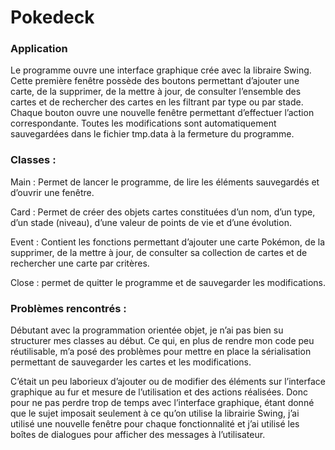 <h1>Pokedeck</h1>

<h3>Application</h3>
<p>Le programme ouvre une interface graphique crée avec la libraire Swing. Cette première fenêtre possède des boutons permettant 
d’ajouter une carte, de la supprimer, de la mettre à jour, de consulter l’ensemble des cartes et de rechercher des cartes en les 
filtrant par type ou par stade. Chaque bouton ouvre une nouvelle fenêtre permettant d’effectuer l’action correspondante. 
Toutes les modifications sont automatiquement sauvegardées dans le fichier tmp.data à la fermeture du programme.</p>

<h3>Classes :</h3>
<p>Main : Permet de lancer le programme, de lire les éléments sauvegardés et d’ouvrir une fenêtre.</p>
<p>Card : Permet de créer des objets cartes constituées d’un nom, d’un type, d’un stade (niveau), d’une valeur de points de vie 
et d’une évolution. </p>
<p>Event : Contient les fonctions permettant d’ajouter une carte Pokémon, de la supprimer, de la mettre à jour, 
de consulter sa collection de cartes et de rechercher une carte par critères.</p>
<p>Close : permet de quitter le programme et de sauvegarder les modifications.</p>

<h3>Problèmes rencontrés :</h3>
<p>Débutant avec la programmation orientée objet, je n’ai pas bien su structurer mes classes au début. Ce qui, en plus de rendre mon code peu réutilisable, m’a posé des problèmes pour mettre en place la sérialisation permettant de sauvegarder les cartes et les modifications.</p>
<p>C’était un peu laborieux d’ajouter ou de modifier des éléments sur l’interface graphique au fur et mesure de l’utilisation et des actions réalisées. Donc pour ne pas perdre trop de temps avec l’interface graphique, étant donné que le sujet imposait seulement à ce qu’on utilise la librairie Swing, j’ai utilisé une nouvelle fenêtre pour chaque fonctionnalité et j’ai utilisé les boîtes de dialogues pour afficher des messages à l’utilisateur.</p>






